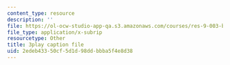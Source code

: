 ```yaml
---
content_type: resource
description: ''
file: https://ol-ocw-studio-app-qa.s3.amazonaws.com/courses/res-9-003-brains-minds-and-machines-summer-course-summer-2015/2edeb43350cf5d1d98ddbbba5f4e8d38_2304725.vtt
file_type: application/x-subrip
resourcetype: Other
title: 3play caption file
uid: 2edeb433-50cf-5d1d-98dd-bbba5f4e8d38
---
```

